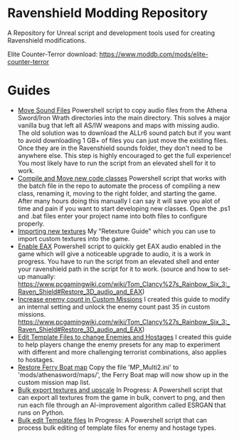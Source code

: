 # Ravenshield Modding Repository 
A Repository for Unreal script and development tools used for creating Ravenshield modifications. 

Elite Counter-Terror download: https://www.moddb.com/mods/elite-counter-terror

# Guides
- [Move Sound Files](Move-SoundFiles.ps1)
Powershell script to copy audio files from the Athena Sword/Iron Wrath directories into the main directory. This solves a major vanilla bug that left all AS/IW weapons and maps with missing audio. The old solution was to download the ALLr6 sound patch but if you want to avoid downloading 1 GB+ of files you can just move the existing files. Once they are in the Ravenshield sounds folder, they don't need to be anywhere else. This step is highly encouraged to get the full experience! You most likely have to run the script from an elevated shell for it to work.
- [Compile and Move new code classes](Ravenshield-CompileMove.ps1)
Powershell script that works with the batch file in the repo to automate the process of compiling a new class, renaming it, moving to the right folder, and starting the game. After many hours doing this manually I can say it will save you alot of time and pain if you want to start developing new classes. Open the .ps1 and .bat files enter your project name into both files to configure properly.
- [Importing new textures](RetextureGuide.md)
My "Retexture Guide" which you can use to import custom textures into the game.
- [Enable EAX](SetRegistryEAX.ps1)
Powershell script to quickly get EAX audio enabled in the game which will give a noticeable upgrade to audio, it is a work in progress. You have to run the script from an elevated shell and enter your ravenshield path in the script for it to work. (source and how to set-up manually: https://www.pcgamingwiki.com/wiki/Tom_Clancy%27s_Rainbow_Six_3:_Raven_Shield#Restore_3D_audio_and_EAX) 
- [Increase enemy count in Custom Missions](IncreaseEnemyCount.md)
I created this guide to modify an internal setting  and unlock the enemy count past 35 in custom missions. 
https://www.pcgamingwiki.com/wiki/Tom_Clancy%27s_Rainbow_Six_3:_Raven_Shield#Restore_3D_audio_and_EAX) 
- [Edit Template Files to change Enemies and Hostages](TemplateEditing.md)
I created this guide to help players change the enemy presets for any map to experiment with different and more challenging terrorist combinations, also applies to hostages. 
- [Restore Ferry Boat map](MP_Multi2.ini)
Copy the file 'MP_Multi2.ini' to 'mods/athenasword/maps/', the Ferry Boat map will now show up in the custom mission map list.
- [Bulk export textures and upscale](RvSBulkImageConvert.ps1) 
In Progress: A Powershell script that can export all textures from the game in bulk, convert to png, and then run each file through an AI-improvement algorithm called ESRGAN that runs on Python. 
- [Bulk edit Template files](BulkEdit-TemplateFiles.ps1) 
In Progress: A Powershell script that can process bulk editing of template files for enemy and hostage types. 
